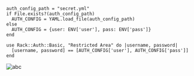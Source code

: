     auth_config_path = "secret.yml"
    if File.exists?(auth_config_path)
      AUTH_CONFIG = YAML.load_file(auth_config_path)
    else
      AUTH_CONFIG = {user: ENV['user'], pass: ENV['pass']}
    end

    use Rack::Auth::Basic, "Restricted Area" do |username, password|
      [username, password] == [AUTH_CONFIG['user'], AUTH_CONFIG['pass']]
    end

![abc](https://testi-gollum.herokuapp.com/uploads/vincent_rehm.jpg)